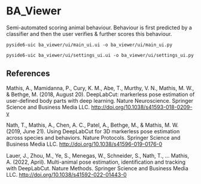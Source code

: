 # BA_Viewer

Semi-automated scoring animal behaviour. Behaviour is first predicted by a classifier and then the user verifies &amp; further scores this behaviour.

```
pyside6-uic ba_viewer/ui/main_ui.ui -o ba_viewer/ui/main_ui.py

pyside6-uic ba_viewer/ui/settings_ui.ui -o ba_viewer/ui/settings_ui.py
```

## References

Mathis, A., Mamidanna, P., Cury, K. M., Abe, T., Murthy, V. N., Mathis, M. W., & Bethge, M. (2018, August 20). DeepLabCut: markerless pose estimation of user-defined body parts with deep learning. Nature Neuroscience. Springer Science and Business Media LLC. http://doi.org/10.1038/s41593-018-0209-y

Nath, T., Mathis, A., Chen, A. C., Patel, A., Bethge, M., & Mathis, M. W. (2019, June 21). Using DeepLabCut for 3D markerless pose estimation across species and behaviors. Nature Protocols. Springer Science and Business Media LLC. http://doi.org/10.1038/s41596-019-0176-0

Lauer, J., Zhou, M., Ye, S., Menegas, W., Schneider, S., Nath, T., … Mathis, A. (2022, April). Multi-animal pose estimation, identification and tracking with DeepLabCut. Nature Methods. Springer Science and Business Media LLC. http://doi.org/10.1038/s41592-022-01443-0
